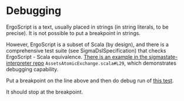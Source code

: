 # Debugging

ErgoScript is a text, usually placed in strings (in string literals, to be precise). It is not possible to put a breakpoint in strings. 

However, ErgoScript is a subset of Scala (by design), and there is a comprehensive test suite (see SigmaDslSpecification) that checks ErgoScript - Scala equivalence.
[There is an example in the sigmastate-interpreter repo](https://github.com/ScorexFoundation/sigmastate-interpreter/blob/83dc78b5c80b11dcab41ba8aa75a0a8a650e6473/sigmastate/src/test/scala/sigmastate/utxo/examples/)
`AssetsAtomicExchange.scala#L29`, which demonstrates debugging capability.

Put a breakpoint on the line above and then do debug run of [this test](https://github.com/ScorexFoundation/sigmastate-interpreter/blob/401d40a22430661ed5a397098633465b1e39e3bc/sigmastate/src/test/scala/sigmastate/utxo/examples/AssetsAtomicExchangeTests.scala#L46). 

It should stop at the breakpoint. 